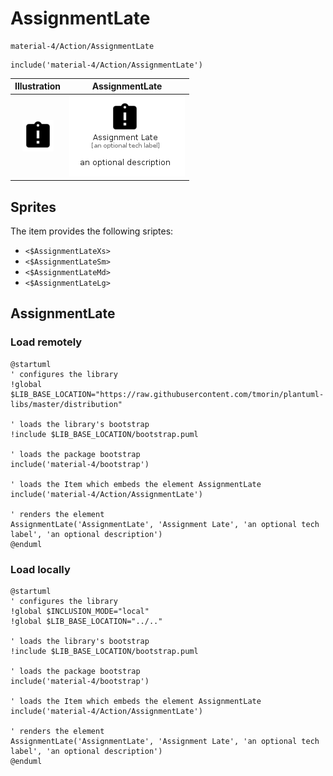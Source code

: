 # AssignmentLate


```text
material-4/Action/AssignmentLate
```

```text
include('material-4/Action/AssignmentLate')
```



| Illustration | AssignmentLate |
| :---: | :---: |
| ![illustration for Illustration](../../material-4/Action/AssignmentLate.png) | ![illustration for AssignmentLate](../../material-4/Action/AssignmentLate.Local.png) |



## Sprites
The item provides the following sriptes:

- `<$AssignmentLateXs>`
- `<$AssignmentLateSm>`
- `<$AssignmentLateMd>`
- `<$AssignmentLateLg>`





## AssignmentLate

### Load remotely
```plantuml
@startuml
' configures the library
!global $LIB_BASE_LOCATION="https://raw.githubusercontent.com/tmorin/plantuml-libs/master/distribution"

' loads the library's bootstrap
!include $LIB_BASE_LOCATION/bootstrap.puml

' loads the package bootstrap
include('material-4/bootstrap')

' loads the Item which embeds the element AssignmentLate
include('material-4/Action/AssignmentLate')

' renders the element
AssignmentLate('AssignmentLate', 'Assignment Late', 'an optional tech label', 'an optional description')
@enduml
```

### Load locally
```plantuml
@startuml
' configures the library
!global $INCLUSION_MODE="local"
!global $LIB_BASE_LOCATION="../.."

' loads the library's bootstrap
!include $LIB_BASE_LOCATION/bootstrap.puml

' loads the package bootstrap
include('material-4/bootstrap')

' loads the Item which embeds the element AssignmentLate
include('material-4/Action/AssignmentLate')

' renders the element
AssignmentLate('AssignmentLate', 'Assignment Late', 'an optional tech label', 'an optional description')
@enduml
```


